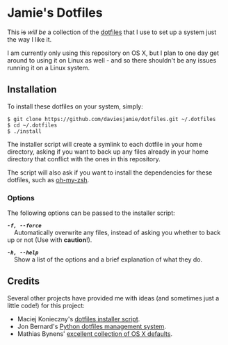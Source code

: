# Jamie's Dotfiles

This ~~is~~ *will be* a collection of the [dotfiles](http://dotfiles.github.io/) that I use to set up a system just the way I like it.

I am currently only using this repository on OS X, but I plan to one day get around to using it on Linux as well - and so there shouldn't be any issues running it on a Linux system.

## Installation

To install these dotfiles on your system, simply:

```
$ git clone https://github.com/daviesjamie/dotfiles.git ~/.dotfiles
$ cd ~/.dotfiles
$ ./install
```

The installer script will create a symlink to each dotfile in your home directory, asking if you want to back up any files already in your home directory that conflict with the ones in this repository.

The script will also ask if you want to install the dependencies for these dotfiles, such as [oh-my-zsh](https://github.com/robbyrussell/oh-my-zsh).

### Options

The following options can be passed to the installer script:

***`-f, --force`***<br />
&nbsp;&nbsp;&nbsp;&nbsp;Automatically overwrite any files, instead of asking you whether to back up or not (Use with **caution**!).

***`-h, --help`***<br />
&nbsp;&nbsp;&nbsp;&nbsp;Show a list of the options and a brief explanation of what they do.

## Credits

Several other projects have provided me with ideas (and sometimes just a little code!) for this project:
 - Maciej Konieczny's [dotfiles installer script](https://github.com/narfdotpl/dotfiles).
 - Jon Bernard's [Python dotfiles management system](https://github.com/jbernard/dotfiles).
 - Mathias Bynens' [excellent collection of OS X defaults](https://github.com/mathiasbynens/dotfiles/blob/master/.osx).
